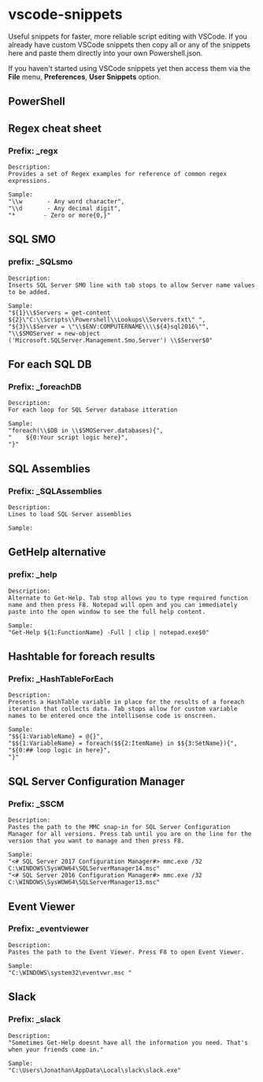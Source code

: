 # vscode-snippets

Useful snippets for faster, more reliable script editing with VSCode. If you already have custom VSCode snippets then copy all or any of the snippets here and paste them directly into your own Powershell.json.

If you haven't started using VSCode snippets yet then access them via the **File** menu, **Preferences**, **User Snippets** option.

## PowerShell

## Regex cheat sheet

### Prefix: _regx

    Description:
    Provides a set of Regex examples for reference of common regex expressions.

    Sample:
    "\\w       - Any word character",
    "\\d       - Any decimal digit",
    "*        - Zero or more{0,}"

## SQL SMO

### prefix: _SQLsmo

    Description:
    Inserts SQL Server SMO line with tab stops to allow Server name values to be added.

    Sample:
    "${1}\\$Servers = get-content ${2}\"C:\\Scripts\\Powershell\\Lookups\\Servers.txt\" ",
    "${3}\\$Server = \"\\$ENV:COMPUTERNAME\\\\${4}sql2016\"",
    "\\$SMOServer = new-object ('Microsoft.SQLServer.Management.Smo.Server') \\$Server$0"

## For each SQL DB

### Prefix: _foreachDB

    Description:
    For each loop for SQL Server database itteration

    Sample:
    "foreach(\\$DB in \\$SMOServer.databases){",
    "    ${0:Your script logic here}",
    "}"

## SQL Assemblies

### Prefix: _SQLAssemblies

    Description:
    Lines to load SQL Server assemblies

    Sample:

## GetHelp alternative

### prefix: _help

    Description:
    Alternate to Get-Help. Tab stop allows you to type required function name and then press F8. Notepad will open and you can immediately paste into the open window to see the full help content.

    Sample:
    "Get-Help ${1:FunctionName} -Full | clip | notepad.exe$0"

## Hashtable for foreach results

### Prefix: _HashTableForEach

    Description:
    Presents a HashTable variable in place for the results of a foreach iteration that collects data. Tab stops allow for custom variable names to be entered once the intellisense code is onscreen.

    Sample:
    "$${1:VariableName} = @{}",
    "$${1:VariableName} = foreach($${2:ItemName} in $${3:SetName}){",
    "${0:## loop logic in here}",
    "}"

## SQL Server Configuration Manager

### Prefix: _SSCM

    Description:
    Pastes the path to the MMC snap-in for SQL Server Configuration Manager for all versions. Press tab until you are on the line for the version that you want to manage and then press F8.

    Sample:
    "<# SQL Server 2017 Configuration Manager#> mmc.exe /32 C:\WINDOWS\SysWOW64\SQLServerManager14.msc"
    "<# SQL Server 2016 Configuration Manager#> mmc.exe /32 C:\WINDOWS\SysWOW64\SQLServerManager13.msc"

## Event Viewer

### Prefix: _eventviewer

    Description:
    Pastes the path to the Event Viewer. Press F8 to open Event Viewer.

    Sample:
    "C:\WINDOWS\system32\eventvwr.msc "

## Slack

### Prefix: _slack

    Description:
    "Sometimes Get-Help doesnt have all the information you need. That's when your friends come in."

    Sample:
    "C:\Users\Jonathan\AppData\Local\slack\slack.exe"
